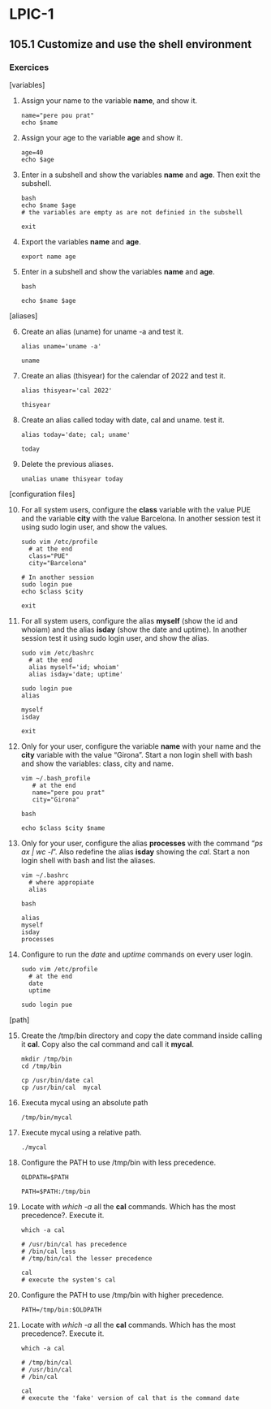 # LPIC-1


## 105.1 Customize and use the shell environment

### Exercices


[variables]

1. Assign your name to the variable **name**, and show it.
   ```
   name="pere pou prat"
   echo $name
   ```

2. Assign your age to the variable **age** and show it.
   ```
   age=40
   echo $age
   ```

3. Enter in a subshell and show the variables **name** and **age**. Then exit the subshell.
   ```
   bash
   echo $name $age
   # the variables are empty as are not definied in the subshell

   exit
   ```

4. Export the variables **name** and **age**.
   ```
   export name age
   ```

5. Enter in a subshell and show the variables **name** and **age**.
   ```
   bash
   
   echo $name $age
   ```

[aliases]

6. Create an alias (uname) for uname -a and test it.
   ```
   alias uname='uname -a'
   
   uname
   ```
   
7. Create an alias (thisyear) for the calendar of 2022 and test it.
   ```
   alias thisyear='cal 2022' 
   
   thisyear
   ```

8. Create an alias called today with date, cal and uname. test it.
   ```
   alias today='date; cal; uname'
   
   today
   ```

9. Delete the previous aliases.
   ```
   unalias uname thisyear today
   ```


[configuration files]

10. For all system users, configure the **class** variable with the value PUE and the variable **city** with the value Barcelona.  In another session test it using sudo login user, and show the values.
    ```
    sudo vim /etc/profile
      # at the end
      class="PUE"
      city="Barcelona"
    ```
    ```
    # In another session
    sudo login pue
    echo $class $city

    exit
    ```

11. For all system users, configure the alias **myself** (show the id and whoiam) and the alias **isday** (show the date and uptime).   In another session test it using sudo login user, and show the alias.
    ```
    sudo vim /etc/bashrc
      # at the end
      alias myself='id; whoiam'
      alias isday='date; uptime'
    ```
    ```
    sudo login pue
    alias
    
    myself
    isday
    
    exit
    ```

12. Only for your user, configure the variable **name** with your name and the **city** variable with the value “Girona”.  Start a non login shell with bash and show the variables: class, city and name.
	```
	vim ~/.bash_profile
	   # at the end
	   name="pere pou prat"
	   city="Girona"
	```
	```
	bash
	
	echo $class $city $name
	```
13. Only for your user, configure the alias **processes** with the command “*ps ax | wc -l*”. Also redefine the alias **isday** showing the *cal*.  Start a non login shell with bash and list the aliases.
    ```
    vim ~/.bashrc
      # where appropiate
      alias 
    ```
    ```
    bash
    
    alias
    myself
    isday
    processes
    ```
14. Configure to run the *date* and *uptime* commands on every user login.
    ```
    sudo vim /etc/profile
      # at the end
      date
      uptime
    ```
    ```
    sudo login pue
    ```

[path]

15. Create the /tmp/bin directory and copy the date command inside calling it **cal**. Copy also the cal command and call it **mycal**.
    ```
    mkdir /tmp/bin
    cd /tmp/bin
    
    cp /usr/bin/date cal
	cp /usr/bin/cal  mycal
    ```
    
16. Executa mycal using an absolute path
    ```
    /tmp/bin/mycal
    ```

17. Execute mycal using a relative path.
    ```
    ./mycal
    ```

18. Configure the PATH to use /tmp/bin with less precedence.
    ```
    OLDPATH=$PATH
    
    PATH=$PATH:/tmp/bin
	```

19. Locate with *which -a* all the **cal** commands. Which has the most precedence?. Execute it.
	```
	which -a cal
	
	# /usr/bin/cal has precedence
	# /bin/cal less
	# /tmp/bin/cal the lesser precedence

	cal
	# execute the system's cal 
	```

20. Configure the PATH to use /tmp/bin with higher precedence. 
    ```
    PATH=/tmp/bin:$OLDPATH
    ```

21. Locate with *which -a* all the **cal** commands. Which has the most precedence?. Execute it.
    ```
    which -a cal
    
    # /tmp/bin/cal
    # /usr/bin/cal
    # /bin/cal
    
    cal
    # execute the 'fake' version of cal that is the command date
    ```


